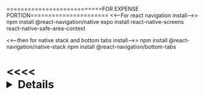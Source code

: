 

===========================FOR EXPENSE PORTION======================
<<--For react navigation install-->>
npm install @react-navigation/native
expo install react-native-screens react-native-safe-area-context

<<--then for native stack and bottom tabs install-->>
npm install @react-navigation/native-stack
npm install @react-navigation/bottom-tabs

<<<<<Details>>>> : https://reactnavigation.org/docs/getting-started
=======================================================================


